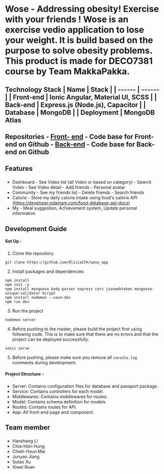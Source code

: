 # Wose - Addressing obesity! Exercise with your friends ! Wose is an exercise vedio application to lose your weight. It is build based on the purpose to solve obesity problems. This product is made for DECO7381 course by Team MakkaPakka.

## Technology Stack | Name | Stack | | ------ | ------ | | Front-end | Ionic Angular, Material UI, SCSS | | Back-end | Express.js (Node.js), Capacitor | | Database | MongoDB | | Deployment | MongoDB Atlas

## Repositories - [Front- end](https://github.com/OliviaChh/wose_app/tree/main/src/app) - Code base for Front-end on Github - [Back-end](https://github.com/OliviaChh/wose_app/tree/main/server) - Code base for Back-end on Github

## Features
### 
* Dashboard - See Video list (all Video or based on category) - Search Video - See Video detail -  Add friends - Personal avatar 
* Community - See my friends list - Delete friends - Search friends
* Calorie - Store my daily calorie intake using food's calorie API (https://developer.edamam.com/food-database-api-docs)
* My - Meal suggestion, Achievement system, Update personal information

## Development Guide
#### Set Up -
###
1. Clone the repository 
```
git clone https://github.com/OliviaChh/wose_app
```
2. Install packages and dependencies
```
npm install
npm init -y
npm install mongoose body-parser express cors jsonwebtoken mongoose-unique-validator bcrypt
npm install nodemon --save-dev
npm run dev
```
3. Run the project
```
nodemon server
``` 
4. Before pushing to the master, please build the project first using following code. This is to make sure that there are no errors and that the project can be deployed successfully. 
```
ionic serve
```
5. Before pushing, please make sure you remove all `console.log` comments during development. 

#### Project Structure - 
###
* Server: Contains configuration files for database and passport package.
* Service: Contains controllers for each model.
* Middlewares: Contains middlewares for routes.
* Model: Contains schema definition for models.
* Routes: Contains routes for API.
* App: All front-end page and component.


## Team member
###
* Hansheng Li
* Chia-Hsin Hung
* Chieh-Hsun Mai
* Junyao Jiang
* Sutao Xu
* Xiwei Ruan
